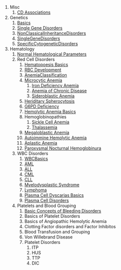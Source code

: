 1. Misc
	1. [CD Associations](Pathology/Misc/CDAssociations.md)
2. Genetics
	1. [Basics](Pathology/Genetics/Basics.md)
	2. [Single Gene Disorders](Pathology/Genetics/SingleGeneDisorders)
	3. [NonClassicalInheritanceDisorders](Pathology/Genetics/NonClassicalInheritanceDisorders.md)
	4. [SingleGeneDisorders](Pathology/Genetics/SingleGeneDisorders.md)
	5. [SpecificCytogeneticDisorders](Pathology/Genetics/SpecificCytogeneticDisorders.md)
3. Hematology
	1. [Normal Hematological Parameters](Pathology/Hematology/RBC/HematParams.md)
	2. Red Cell Disorders
		1. [Hematopoesis Basics](Pathology/Hematology/RBC/HematopoesisBasics.md)
		2. [RBC Development](Pathology/Hematology/RBC/RBCDevelopment.md)
		3. [AnemiaClassification](Pathology/Hematology/RBC/AnemiaClassification.md)
		4. [Microcytic Anemia](Pathology/Hematology/RBC/MicrocyticAnemia.md)
			1. [Iron Deficiency Anemia](Pathology/Hematology/RBC/MicrocyticAnemia.md#Iron%20Deficiency%20Anemia)
			2. [Anemia of Chronic Disease](Pathology/Hematology/RBC/MicrocyticAnemia.md#Anemia%20of%20Chronic%20Disease)
			3. [Sideroblastic Anemia](Pathology/Hematology/RBC/MicrocyticAnemia.md#Sideroblastic%20Anemia)
		5. [Heriditary Spherocytosis](Pathology/Hematology/RBC/HeriditarySpherocytosis.md)
		6. [G6PD Deficiency](Pathology/Hematology/RBC/G6PDDeficiency.md)
		7. [Hemolytic Anemia Basics](Pathology/Hematology/RBC/HemolyticAnemiaBasics.md)
		8. Hemoglobinopathies
			1. [Sickle Cell Anemia](Pathology/Hematology/RBC/SickleCellAnemia.md)
			2. [Thalassemia](Pathology/Hematology/RBC/Thalassemia.md)
		9. [Megaloblastic Anemia](Pathology/Hematology/RBC/MegaloblasticAnemia.md)
		10. [Autoimmine Hemolytic Anemia](Pathology/Hematology/RBC/AutoimmuneHemolyticAnemia.md)
		11. [Aplastic Anemia](Pathology/Hematology/RBC/AplasticAnemia)
		12. [Paroxysmal Nocturnal Hemoglobinura](Pathology/Hematology/RBC/PNH.md)
	3. WBC Disorders
		1. [WBCBasics](Pathology/Hematology/WBC/WBCBasics.md)
		2. [AML](Pathology/Hematology/WBC/AML.md)
		3. [ALL](Pathology/Hematology/WBC/ALL.md)
		4. [CML](Pathology/Hematology/WBC/CML.md)
		5. [CLL](Pathology/Hematology/WBC/CLL.md)
		6. [Myelodysplastic Syndrome](Pathology/Hematology/WBC/MyelodysplasticSyndrome.md)
		7. [Lymphoma](Pathology/Hematology/WBC/Lymphoma.md)
		8. [Plasma Cell Dyscarias Basics](Pathology/Hematology/WBC/PlasmaCellBasics.md)
		9. [Plasma Cell Disorders](Pathology/Hematology/WBC/PlasmaCellDisorders.md)
	4. Platelets and Blood Grouping
		1. [Basic Concepts of Bleeding Disorders](Pathology/Hematology/BleedingAndBG/BasicConcepts.md)
		2. Basics of Platelet Disorders
		3. Basics of Angiopathic Hemolytic Anemia
		4. Clotting Factor disorders and Factor Inhibitos
		5. Blood Transfusion and Grouping
		6. Von Willebrand Disease
		7. Platelet Disorders
			1. ITP
			2. HUS
			3. TTP
			4. DIC
